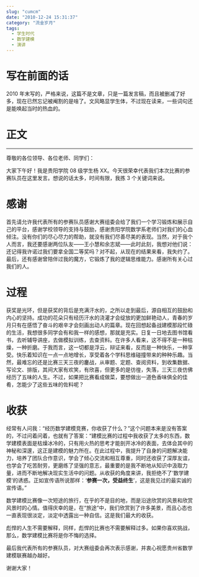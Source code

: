 ```yaml
---
slug: "cumcm"
date: "2010-12-24 15:31:37"
category: "流金岁月"
tags:
  - 学生时代
  - 数学建模
  - 演讲
---
```


# 写在前面的话

2010 年末写的，严格来说，这篇不是文章，只是一篇发言稿，而且被删减了好多，现在已然忘记被阉割的是啥了。文风略显学生体，不过现在读来，一些词句还是能唤起当时的热血的。

# 正文

---

尊敬的各位领导、各位老师、同学们：

大家下午好！我是贵阳学院 08 级学生杨 XX。今天很荣幸代表我们本次比赛的参赛队员在这里发言。想说的话太多，时间有限，我拣 3 个关键词来说。

# 感谢

首先请允许我代表所有的参赛队员感谢大赛组委会给了我们一个学习锻炼和展示自己的平台，感谢学校领导的支持与鼓励，感谢贵阳学院数学系老师们对我们的心血倾注。没有你们的尽心尽力的帮助，就没有我们尽善尽美的表现。当然，对于我个人而言，我还要感谢两位队友——王小慧和余志斌——此时此刻，我想对他们说：还记得我许诺过我们要拿全国二等奖吗？对不起，从现在的结果来看，我失约了。最后，还有感谢曾陪伴过我的魔方，它锻炼了我的逻辑思维能力。感谢所有关心过我们的人。

# 过程

获奖是光环，但是获奖的背后是充满汗水的，之所以走到最后，源自相互的鼓励和内心的坚持。成功的花朵只有经历汗水的浇灌才会绽放的更加鲜艳动人，青春的岁月只有在感悟了奋斗的艰辛才会刻画出动人的篇章。现在回想起备战建模那段忙碌的生活，我想很多同学会有和我一样的感想，那就是充实。日复一日地去图书馆看书，去听辅导讲座，去做模拟训练，去查资料。在许多人看来，这不得不是一种枯燥，一种折磨。于我而言，这一切都是浮云，辩证来看，反而是一种快乐，一种享受。快乐着知识在一点一点地增长，享受着各个学科思维碰撞带来的种种乐趣。当然，最难忘的还是比赛三天三夜的鏖战，从审题、定题、查阅资料，到收集数据、写论文、排版，其间大家有欢笑，有欣喜，但更多的是彷徨，失落，三天三夜仿佛经历了五味的人生。不过，如果把比赛看成做菜，要想做出一道色香味俱全的佳肴，怎能少了这些五味的佐料呢？

# 收获

经常有人问我：“经历数学建模竞赛，你收获了什么？”这个问题本来是没有答案的，不过问着问着，也就有了答案：“建模比赛的过程中我收获了太多的东西，数学建模表面是枯燥冰冷的，只有用火热的思考才能剖开冰冷的表面，去体会其中的神秘和深邃，这正是建模的魅力所在。在此过程中，我提升了自身的问题解决能力，培养了团队合作意识，学会了倾心交流和相互尊重，同时还收获了深厚友谊，也学会了吃苦耐劳，更磨练了坚强的意志，最重要的是我不断地从知识中汲取力量，进而不断地解决现实生活中的问题。从收获的角度来讲，我拒绝不了‘数学建模’的诱惑。正如宣传语所说那样：‘**参赛一次，受益终生**’，这是我见过的最实诚的宣传语。”

数学建模比赛像一次短途的旅行，在乎的不是目的地，而是沿途欣赏的风景和欣赏风景时的心情。值得庆幸的是，在“旅途”中，我们欣赏到了许多美景，而且心态也一直表现很淡定，淡定中透露出一种自信。这是我们最大的收获。

彪悍的人生不需要解释，同样，彪悍的比赛也不需要解释过多。如果你喜欢挑战，那么，数学建模比赛将是你不悔的选择。

最后我代表所有的参赛队员，对大赛组委会再次表示感谢，并衷心祝愿贵州省数学建模联赛越办越好。

谢谢大家！
